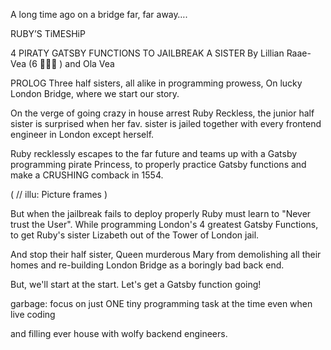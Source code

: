 
A long time ago on a bridge
far, far away….

RUBY’S
TiMESHiP

4 PIRATY GATSBY FUNCTIONS TO JAILBREAK A SISTER
By Lillian Raae-Vea (6 🏴‍☠️👸 ) and Ola Vea


PROLOG
Three half sisters,
all alike in programming prowess,
On lucky London Bridge,
where we start our story.

On the verge of
going crazy
in house arrest
Ruby Reckless, the junior
half sister is surprised
when her fav. sister is jailed
together with every
frontend engineer
in London except herself.

Ruby recklessly escapes
to the far future and
teams up with
a Gatsby programming
pirate Princess,
to properly practice
Gatsby functions and
make a CRUSHING comback in 1554.

( // illu: Picture frames )


But when the jailbreak
fails to deploy properly
Ruby must learn to
"Never trust
the User".
While programming
London's 4 greatest
Gatsby Functions,
to get Ruby's sister Lizabeth
out of the Tower
of London jail.

And stop their
half sister, Queen
murderous Mary from
demolishing all their homes
and re-building
London Bridge
as a boringly
bad back end.

But, we'll start
at the start.
Let's get a Gatsby function going!


garbage:
focus
on just ONE
tiny programming task
at the time
even when live coding

and filling ever house
with wolfy
backend engineers.
